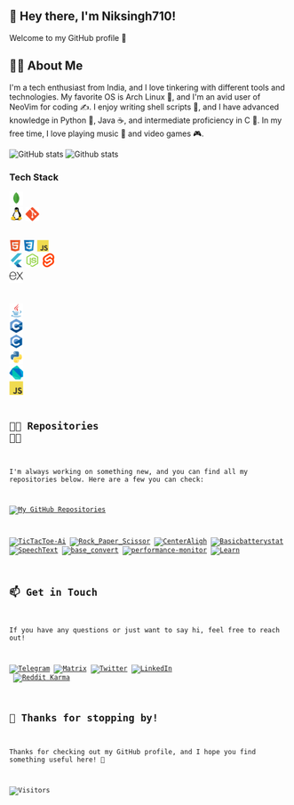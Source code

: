 ## 👋 Hey there, I'm Niksingh710!

Welcome to my GitHub profile 🎉

## 👨‍💻 About Me

I'm a tech enthusiast from India, and I love tinkering with different tools and technologies. My favorite OS is Arch Linux 🐧, and I'm an avid user of NeoVim for coding ✍️. I enjoy writing shell scripts 🐚, and I have advanced knowledge in Python 🐍, Java ☕, and intermediate proficiency in C 🤖. In my free time, I love playing music 🎸 and video games 🎮.

![GitHub stats](https://github-readme-stats.vercel.app/api?username=niksingh710&show_icons=true&theme=dark)
![Github stats](https://github-readme-stats.vercel.app/api/top-langs/?username=niksingh710&show_icons=true&layout=compact&langs_count=16&theme=dark)

### Tech Stack
<code><img height="25" src="https://raw.githubusercontent.com/devicons/devicon/master/icons/mongodb/mongodb-original.svg" style="display:inline-block;" alt="MongoDB"></code>
<br>
<code><img height="25" src="https://raw.githubusercontent.com/devicons/devicon/master/icons/linux/linux-original.svg" style="display:inline-block;" alt="Linux"></code>
<code><img height="25" src="https://raw.githubusercontent.com/devicons/devicon/master/icons/git/git-original.svg" style="display:inline-block;" alt="Git"></code>
<!-- <code><img height="25" src="https://raw.githubusercontent.com/devicons/devicon/master/icons/neovim/neovim-original.svg" style="display:inline-block;" alt="Neovim"></code> -->
<!-- <code><img height="25" src="https://raw.githubusercontent.com/devicons/devicon/master/icons/terminal/terminal-original.svg" style="display:inline-block;" alt="Terminal"></code> -->
<br>
<code><img src="https://raw.githubusercontent.com/devicons/devicon/master/icons/html5/html5-original.svg" style="display:inline-block;" alt="HTML5" width="21px" height="21px"></code>
<code><img src="https://raw.githubusercontent.com/devicons/devicon/master/icons/css3/css3-original.svg" style="display:inline-block;" alt="CSS3" width="21px" height="21px"></code>
<code><img src="https://raw.githubusercontent.com/devicons/devicon/master/icons/javascript/javascript-original.svg" style="display:inline-block;" alt="JavaScript" width="21px" height="21px"></code>
<br>
<code><img height="25" src="https://raw.githubusercontent.com/devicons/devicon/master/icons/flutter/flutter-original.svg" style="display:inline-block;" alt="Flutter"></code>
<code><img height="25" src="https://raw.githubusercontent.com/devicons/devicon/master/icons/nodejs/nodejs-original.svg" style="display:inline-block;" alt="Node.js"></code>
<code><img height="25" src="https://raw.githubusercontent.com/devicons/devicon/master/icons/svelte/svelte-original.svg" style="display:inline-block;" alt="Svelte.js" >
<code><img height="25" src="https://raw.githubusercontent.com/devicons/devicon/master/icons/express/express-original.svg" style="display:inline-block;" alt="Express.js"></code>
<br>
<code><img height="25" src="https://raw.githubusercontent.com/devicons/devicon/master/icons/java/java-original.svg" style="display:inline-block;" alt="Java"></code>
<code><img height="25" src="https://raw.githubusercontent.com/devicons/devicon/master/icons/cplusplus/cplusplus-original.svg" style="display:inline-block;" alt="C++"></code>
<code><img height="25" src="https://raw.githubusercontent.com/devicons/devicon/master/icons/c/c-original.svg" style="display:inline-block;" alt="C"></code>
<code><img height="25" src="https://raw.githubusercontent.com/devicons/devicon/master/icons/python/python-original.svg" style="display:inline-block;" alt="Python"></code>
<code><img height="25" src="https://raw.githubusercontent.com/devicons/devicon/master/icons/dart/dart-original.svg" style="display:inline-block;" alt="Dart"></code>
<code><img height="25" src="https://raw.githubusercontent.com/devicons/devicon/master/icons/javascript/javascript-original.svg" style="display:inline-block;" alt="JavaScript"></code>


## 👨‍💻 Repositories 👨‍💻

I'm always working on something new, and you can find all my repositories below. Here are a few you can check:

[![My GitHub Repositories](https://img.shields.io/badge/My%20GitHub%20Repositories-See%20them%20all-black?style=for-the-badge&logo=github)](https://github.com/niksingh710?tab=repositories)

[![TicTacToe-Ai](https://github-readme-stats.vercel.app/api/pin/?username=niksingh710&repo=TicTacToe-Ai&theme=dark&border_color=#fff&border_radius=10)](https://github.com/niksingh710/TicTacToe-Ai)
[![Rock_Paper_Scissor](https://github-readme-stats.vercel.app/api/pin/?username=niksingh710&repo=Rock_Paper_Scissor&theme=dark&border_color=#fff&border_radius=10)](https://github.com/niksingh710/Rock_Paper_Scissor)
[![CenterAligh](https://github-readme-stats.vercel.app/api/pin/?username=niksingh710&repo=center-align&theme=dark&border_color=#fff&border_radius=10)](https://github.com/niksingh710/center-align)
[![Basicbatterystat](https://github-readme-stats.vercel.app/api/pin/?username=niksingh710&repo=basic-battery-stat&theme=dark&border_color=#fff&border_radius=10)](https://github.com/niksingh710/basic-battery-stat) 
[![SpeechText](https://github-readme-stats.vercel.app/api/pin/?username=niksingh710&repo=SpeechText&theme=dark&border_color=#fff&border_radius=10)](https://github.com/niksingh710/SpeechText) 
[![base_convert](https://github-readme-stats.vercel.app/api/pin/?username=niksingh710&repo=base_convert&theme=dark&border_color=#fff&border_radius=10)](https://github.com/niksingh710/base_convert) 
[![performance-monitor](https://github-readme-stats.vercel.app/api/pin/?username=niksingh710&repo=performance-monitor&theme=dark&border_color=#fff&border_radius=10)](https://github.com/niksingh710/performance-monitor)
[![Learn](https://github-readme-stats.vercel.app/api/pin/?username=niksingh710&repo=Learn&theme=dark&border_color=#fff&border_radius=10)](https://github.com/niksingh710/Learn)


## 📫 Get in Touch

If you have any questions or just want to say hi, feel free to reach out! 

[![Telegram](https://img.shields.io/badge/-Telegram-blue?style=flat-square&logo=telegram&logoColor=white&link=https://t.me/niksingh710/)](https://t.me/niksingh710/)
[![Matrix](https://img.shields.io/badge/-Matrix-black?style=flat-square&logo=matrix&logoColor=white&link=https://matrix.to/#/@niksingh710:matrix.org)](https://matrix.to/#/@niksingh710:matrix.org)
[![Twitter](https://img.shields.io/badge/-Twitter-blue?style=flat-square&logo=twitter&logoColor=white&link=https://twitter.com/niksingh710/)](https://twitter.com/niksingh710/)
[![LinkedIn](https://img.shields.io/badge/-LinkedIn-blue?style=flat-square&logo=linkedin&logoColor=white&link=https://www.linkedin.com/in/niksingh710/)](https://www.linkedin.com/in/niksingh710/)
<br>
[![Reddit Karma](https://img.shields.io/reddit/user-karma/combined/niksingh710?label=karma&logo=reddit)](https://reddit.com/u/niksingh710)

## 🎉 Thanks for stopping by!

Thanks for checking out my GitHub profile, and I hope you find something useful here! 🙌
<br>

![Visitors](https://visitor-badge.glitch.me/badge?page_id=niksingh710.niksingh710&label=Total%20Visitors&style=flat-square&color=red)
